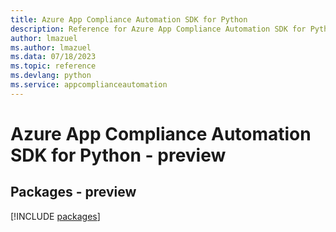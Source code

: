 ```yaml
---
title: Azure App Compliance Automation SDK for Python
description: Reference for Azure App Compliance Automation SDK for Python
author: lmazuel
ms.author: lmazuel
ms.data: 07/18/2023
ms.topic: reference
ms.devlang: python
ms.service: appcomplianceautomation
---
```

# Azure App Compliance Automation SDK for Python - preview
## Packages - preview
[!INCLUDE [packages](app-compliance-automation-index.md)]